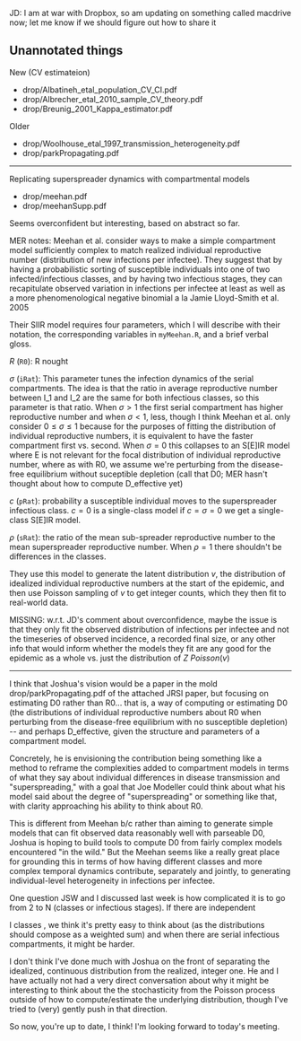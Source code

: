 
JD: I am at war with Dropbox, so am updating on something called macdrive now; let me know if we should figure out how to share it

## Unannotated things

New (CV estimateion)
* drop/Albatineh_etal_population_CV_CI.pdf
* drop/Albrecher_etal_2010_sample_CV_theory.pdf
* drop/Breunig_2001_Kappa_estimator.pdf

Older
* drop/Woolhouse_etal_1997_transmission_heterogeneity.pdf
* drop/parkPropagating.pdf

----------------------------------------------------------------------

Replicating superspreader dynamics with compartmental models
* drop/meehan.pdf
* drop/meehanSupp.pdf

Seems overconfident but interesting, based on abstract so far.

MER notes: Meehan et al. consider ways to make a simple compartment model sufficiently complex to match realized individual reproductive number (distribution of new infections per infectee). They suggest that by having a probabilistic sorting of susceptible individuals into one of two infected/infectious classes, and by having two infectious stages, they can recapitulate observed variation in infections per infectee at least as well as a more phenomenological negative binomial a la Jamie Lloyd-Smith et al. 2005

Their SIIR model requires four parameters, which I will describe with their notation, the corresponding variables in `myMeehan.R`, and a brief verbal gloss.

$R$ (`R0`): R nought

$\sigma$ (`iRat`): This parameter tunes the infection dynamics of the serial compartments. The idea is that the ratio in average reproductive number between I_1 and I_2 are the same for both infectious classes, so this parameter is that ratio. When $\sigma>1$ the first serial compartment has higher reproductive number and when $\sigma<1$, less, though I think Meehan et al. only consider $0 \leq \sigma \leq 1$ because for the purposes of fitting the distribution of individual reproductive numbers, it is equivalent to have the faster compartment first vs. second. When $\sigma = 0$ this collapses to an S[E]IR model where E is not relevant for the focal distribution of individual reproductive number, where as with R0, we assume we're perturbing from the disease-free equilibrium without suceptible depletion (call that D0; MER hasn't thought about how to compute D_effective yet)

$c$ (`pRat`): probability a susceptible individual moves to the superspreader infectious class. $c = 0$ is a single-class model if $c = \sigma = 0$ we get a single-class S[E]IR model.

$\rho$ (`sRat`): the ratio of the mean sub-spreader reproductive number to the mean superspreader reproductive number. When $\rho = 1$ there shouldn't be differences in the classes.

They use this model to generate the latent distribution $v$, the distribution of idealized individual reproductive numbers at the start of the epidemic, and then use Poisson sampling of $v$ to get integer counts, which they then fit to real-world data.

MISSING: w.r.t. JD's comment about overconfidence, maybe the issue is that they only fit the observed distribution of infections per infectee and not the timeseries of observed incidence, a recorded final size, or any other info that would inform whether the models they fit are any good for the epidemic as a whole vs. just the distribution of $Z ~ Poisson(v)$

----------------------------------------------------------------------

I think that Joshua's vision would be a paper in the mold drop/parkPropagating.pdf of the attached JRSI paper, but focusing on estimating D0 rather than R0...  that is, a way of computing or estimating D0 (the distributions of individual reproductive numbers about R0 when perturbing from the disease-free equilibrium with no susceptible depletion) -- and perhaps D_effective, given the structure and parameters of a compartment model.

Concretely, he is envisioning the contribution being something like a method to reframe the complexities added to compartment models in terms of what they say about individual differences in disease transmission and "superspreading," with a goal that Joe Modeller could think about what his model said about the degree of "superspreading" or something like that, with clarity approaching his ability to think about R0.

This is different from Meehan b/c rather than aiming to generate simple models that can fit observed data reasonably well with parseable D0, Joshua is hoping to build tools to compute D0 from fairly complex models encountered "in the wild." But the Meehan seems like a really great place for grounding this in terms of how having different classes and more complex temporal dynamics contribute, separately and jointly, to generating individual-level heterogeneity in infections per infectee.

One question JSW and I discussed last week is how complicated it is to go from 2 to N (classes or infectious stages). If there are independent

I classes , we think it's pretty easy to think about (as the distributions should compose as a weighted sum) and when there are serial infectious compartments, it might be harder.

I don't think I've done much with Joshua on the front of separating the idealized, continuous distribution from the realized, integer one. He and I have actually not had a very direct conversation about why it might be interesting to think about the the stochasticity from the Poisson process outside of how to compute/estimate the underlying distribution, though I've tried to (very) gently push in that direction.

So now, you're up to date, I think! I'm looking forward to today's meeting.
